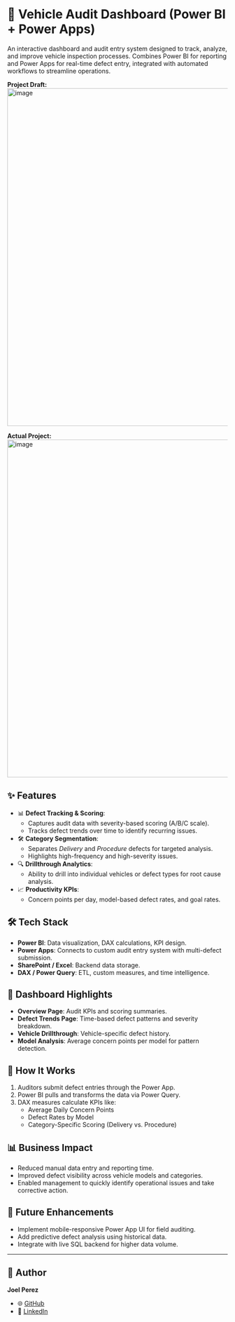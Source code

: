 # 🚗 Vehicle Audit Dashboard (Power BI + Power Apps)

An interactive dashboard and audit entry system designed to track, analyze, and improve vehicle inspection processes. Combines Power BI for reporting and Power Apps for real-time defect entry, integrated with automated workflows to streamline operations.

**Project Draft:**
<img width="1375" height="771" alt="image" src="https://github.com/user-attachments/assets/044494b5-36fb-4341-8354-a551e769ecb9" />

**Actual Project:**
<img width="1385" height="771" alt="image" src="https://github.com/user-attachments/assets/4332ea52-c711-4afb-aa28-ef3b5c43dd9a" />

## ✨ Features
- 📊 **Defect Tracking & Scoring**:
  - Captures audit data with severity-based scoring (A/B/C scale).
  - Tracks defect trends over time to identify recurring issues.
- 🛠️ **Category Segmentation**:
  - Separates *Delivery* and *Procedure* defects for targeted analysis.
  - Highlights high-frequency and high-severity issues.
- 🔍 **Drillthrough Analytics**:
  - Ability to drill into individual vehicles or defect types for root cause analysis.
- 📈 **Productivity KPIs**:
  - Concern points per day, model-based defect rates, and goal rates.

## 🛠️ Tech Stack
- **Power BI**: Data visualization, DAX calculations, KPI design.
- **Power Apps**: Connects to custom audit entry system with multi-defect submission.
- **SharePoint / Excel**: Backend data storage.
- **DAX / Power Query**: ETL, custom measures, and time intelligence.

## 📂 Dashboard Highlights
- **Overview Page**: Audit KPIs and scoring summaries.
- **Defect Trends Page**: Time-based defect patterns and severity breakdown.
- **Vehicle Drillthrough**: Vehicle-specific defect history.
- **Model Analysis**: Average concern points per model for pattern detection.

## 🚀 How It Works
1. Auditors submit defect entries through the Power App.
2. Power BI pulls and transforms the data via Power Query.
3. DAX measures calculate KPIs like:
   - Average Daily Concern Points
   - Defect Rates by Model
   - Category-Specific Scoring (Delivery vs. Procedure)

## 📊 Business Impact
- Reduced manual data entry and reporting time.
- Improved defect visibility across vehicle models and categories.
- Enabled management to quickly identify operational issues and take corrective action.

## 🔮 Future Enhancements
- Implement mobile-responsive Power App UI for field auditing.
- Add predictive defect analysis using historical data.
- Integrate with live SQL backend for higher data volume.

---

## 👤 Author
**Joel Perez**  
- 🌐 [GitHub](https://github.com/JoelProjectHub)  
- 💼 [LinkedIn](https://linkedin.com/in/YOUR-LINK)  
